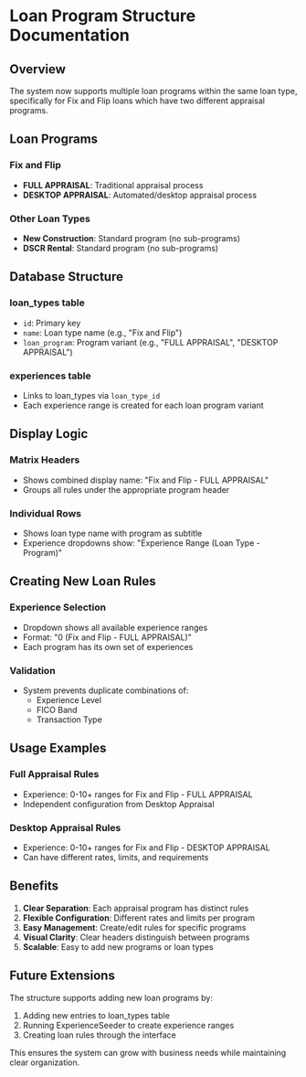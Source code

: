 # Loan Program Structure Documentation

## Overview
The system now supports multiple loan programs within the same loan type, specifically for Fix and Flip loans which have two different appraisal programs.

## Loan Programs

### Fix and Flip
- **FULL APPRAISAL**: Traditional appraisal process
- **DESKTOP APPRAISAL**: Automated/desktop appraisal process

### Other Loan Types
- **New Construction**: Standard program (no sub-programs)
- **DSCR Rental**: Standard program (no sub-programs)

## Database Structure

### loan_types table
- `id`: Primary key
- `name`: Loan type name (e.g., "Fix and Flip")
- `loan_program`: Program variant (e.g., "FULL APPRAISAL", "DESKTOP APPRAISAL")

### experiences table
- Links to loan_types via `loan_type_id`
- Each experience range is created for each loan program variant

## Display Logic

### Matrix Headers
- Shows combined display name: "Fix and Flip - FULL APPRAISAL"
- Groups all rules under the appropriate program header

### Individual Rows
- Shows loan type name with program as subtitle
- Experience dropdowns show: "Experience Range (Loan Type - Program)"

## Creating New Loan Rules

### Experience Selection
- Dropdown shows all available experience ranges
- Format: "0 (Fix and Flip - FULL APPRAISAL)"
- Each program has its own set of experiences

### Validation
- System prevents duplicate combinations of:
  - Experience Level
  - FICO Band  
  - Transaction Type

## Usage Examples

### Full Appraisal Rules
- Experience: 0-10+ ranges for Fix and Flip - FULL APPRAISAL
- Independent configuration from Desktop Appraisal

### Desktop Appraisal Rules  
- Experience: 0-10+ ranges for Fix and Flip - DESKTOP APPRAISAL
- Can have different rates, limits, and requirements

## Benefits

1. **Clear Separation**: Each appraisal program has distinct rules
2. **Flexible Configuration**: Different rates and limits per program
3. **Easy Management**: Create/edit rules for specific programs
4. **Visual Clarity**: Clear headers distinguish between programs
5. **Scalable**: Easy to add new programs or loan types

## Future Extensions

The structure supports adding new loan programs by:
1. Adding new entries to loan_types table
2. Running ExperienceSeeder to create experience ranges
3. Creating loan rules through the interface

This ensures the system can grow with business needs while maintaining clear organization.
